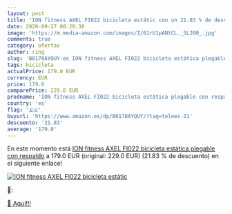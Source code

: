 ```yaml
---
layout: post
title: 'ION fitness AXEL FI022 bicicleta estátic con un 21.83 % de descuento'
date: 2020-09-27 00:20:38
image: 'https://m.media-amazon.com/images/I/61rU1pANtCL._SL200_.jpg'
comments: true
category: ofertas
author: ring
slug: 'B0178AYQUY-es ION fitness AXEL FI022 bicicleta estática plegable con...'
tags: bicicleta
actualPrice: 179.0 EUR
currency: EUR
price: 179.0
comparePrice: 229.0 EUR
prodname: 'ION fitness AXEL FI022 bicicleta estática plegable con respaldo'
country: 'es'
flag: '🇪🇸'
buyurl: 'https://www.amazon.es/dp/B0178AYQUY/?tag=tolees-21'
descuento: '21.83'
average: '179.0'
---
```


En este momento está [ION fitness AXEL FI022 bicicleta estática plegable con respaldo](https://www.amazon.es/dp/B0178AYQUY/?tag=tolees-21) a 179.0 EUR (original: 229.0 EUR) (21.83 %  de descuento) en el siguiente enlace!

[![ION fitness AXEL FI022 bicicleta estátic](https://m.media-amazon.com/images/I/61rU1pANtCL._SL200_.jpg)](https://www.amazon.es/dp/B0178AYQUY/?tag=tolees-21)

🔎:


[🛒 Aquí!!!](https://www.amazon.es/dp/B0178AYQUY/?tag=tolees-21)
